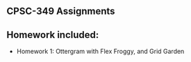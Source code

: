 ## CPSC-349 Assignments

## Homework included:
- Homework 1: Ottergram with Flex Froggy, and Grid Garden
